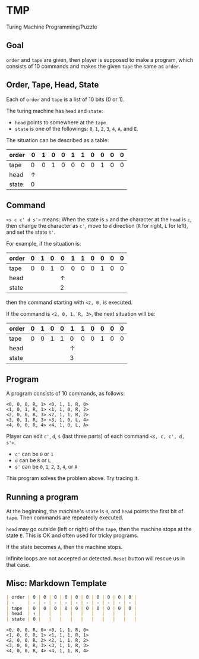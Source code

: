 # TMP

Turing Machine Programming/Puzzle

## Goal

`order` and `tape` are given, then player is supposed to make a program, which consists of 10 commands and makes the given `tape` the same as `order`.

## Order, Tape, Head, State

Each of `order` and `tape` is a list of 10 bits (0 or 1).

The turing machine has `head` and `state`:

- `head` points to somewhere at the `tape`
- `state` is one of the followings: `0`, `1`, `2`, `3`, `4`, `A`, and `E`.

The situation can be described as a table:

| order | 0 | 1 | 0 | 0 | 1 | 1 | 0 | 0 | 0 | 0 |
| -     | - | - | - | - | - | - | - | - | - | - |
| tape  | 0 | 0 | 1 | 0 | 0 | 0 | 0 | 1 | 0 | 0 |
| head  | ↑ |   |   |   |   |   |   |   |   |   |
| state | 0 |   |   |   |   |   |   |   |   |   |

## Command

`<s c c' d s'>` means: When the state is `s` and the character at the `head` is `c`, then change the character as `c'`, move to `d` direction (`R` for right, `L` for left), and set the state `s'`.

For example, if the situation is:

| order | 0 | 1 | 0 | 0 | 1 | 1 | 0 | 0 | 0 | 0 |
| -     | - | - | - | - | - | - | - | - | - | - |
| tape  | 0 | 0 | 1 | 0 | 0 | 0 | 0 | 1 | 0 | 0 |
| head  |   |   |   | ↑ |   |   |   |   |   |   |
| state |   |   |   | 2 |   |   |   |   |   |   |

then the command starting with `<2, 0,` is executed.

If the command is `<2, 0, 1, R, 3>`, the next situation will be:

| order | 0 | 1 | 0 | 0 | 1 | 1 | 0 | 0 | 0 | 0 |
| -     | - | - | - | - | - | - | - | - | - | - |
| tape  | 0 | 0 | 1 | 1 | 0 | 0 | 0 | 1 | 0 | 0 |
| head  |   |   |   |   | ↑ |   |   |   |   |   |
| state |   |   |   |   | 3 |   |   |   |   |   |

## Program

A program consists of 10 commands, as follows:

```
<0, 0, 0, R, 1> <0, 1, 1, R, 0>
<1, 0, 1, R, 1> <1, 1, 0, R, 2>
<2, 0, 0, R, 3> <2, 1, 1, R, 2>
<3, 0, 1, R, 3> <3, 1, 0, L, 4>
<4, 0, 0, R, 4> <4, 1, 0, L, A>
```

Player can edit `c'`, `d`, `s` (last three parts) of each command `<s, c, c', d, s'>`.

- `c'` can be `0` or `1`
- `d` can be `R` or `L`
- `s'` can be `0`, `1`, `2`, `3`, `4`, or `A`

This program solves the problem above. Try tracing it.

## Running a program

At the beginning, the machine's `state` is `0`, and `head` points the first bit of `tape`. Then commands are repeatedly executed.

`head` may go outside (left or right) of the `tape`, then the machine stops at the state `E`. This is OK and often used for tricky programs.

If the state becomes `A`, then the machine stops.

Infinite loops are not accepted or detected. `Reset` button will rescue us in that case.

## Misc: Markdown Template

```md
| order | 0 | 0 | 0 | 0 | 0 | 0 | 0 | 0 | 0 | 0 |
| -     | - | - | - | - | - | - | - | - | - | - |
| tape  | 0 | 0 | 0 | 0 | 0 | 0 | 0 | 0 | 0 | 0 |
| head  | ↑ |   |   |   |   |   |   |   |   |   |
| state | 0 |   |   |   |   |   |   |   |   |   |
```

```
<0, 0, 0, R, 0> <0, 1, 1, R, 0>
<1, 0, 0, R, 1> <1, 1, 1, R, 1>
<2, 0, 0, R, 2> <2, 1, 1, R, 2>
<3, 0, 0, R, 3> <3, 1, 1, R, 3>
<4, 0, 0, R, 4> <4, 1, 1, R, 4>
```
